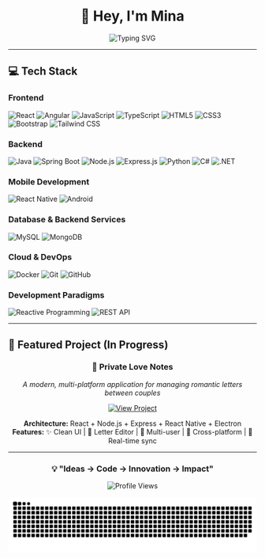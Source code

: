 <div align="center">

# 🌸 Hey, I'm Mina 

<img src="https://readme-typing-svg.herokuapp.com?font=Nunito&size=22&duration=3500&pause=1200&color=D2B48C&center=true&vCenter=true&width=500&lines=Code+%26+Coffee+☕;Multi-platform+developer+💻;Innovating+with+tech+🍃" alt="Typing SVG" />

</div>

---

## 💻 **Tech Stack**

### **Frontend**
![React](https://img.shields.io/badge/React-20232A?style=for-the-badge&logo=react&logoColor=61DAFB)
![Angular](https://img.shields.io/badge/Angular-DD0031?style=for-the-badge&logo=angular&logoColor=white)
![JavaScript](https://img.shields.io/badge/JavaScript-F7DF1E?style=for-the-badge&logo=javascript&logoColor=black)
![TypeScript](https://img.shields.io/badge/TypeScript-007ACC?style=for-the-badge&logo=typescript&logoColor=white)
![HTML5](https://img.shields.io/badge/HTML5-E34F26?style=for-the-badge&logo=html5&logoColor=white)
![CSS3](https://img.shields.io/badge/CSS3-1572B6?style=for-the-badge&logo=css3&logoColor=white)
![Bootstrap](https://img.shields.io/badge/Bootstrap-563D7C?style=for-the-badge&logo=bootstrap&logoColor=white)
![Tailwind CSS](https://img.shields.io/badge/Tailwind_CSS-38B2AC?style=for-the-badge&logo=tailwind-css&logoColor=white)

### **Backend**
![Java](https://img.shields.io/badge/Java-ED8B00?style=for-the-badge&logo=openjdk&logoColor=white)
![Spring Boot](https://img.shields.io/badge/Spring_Boot-6DB33F?style=for-the-badge&logo=spring-boot&logoColor=white)
![Node.js](https://img.shields.io/badge/Node.js-43853D?style=for-the-badge&logo=node.js&logoColor=white)
![Express.js](https://img.shields.io/badge/Express.js-404D59?style=for-the-badge)
![Python](https://img.shields.io/badge/Python-3776AB?style=for-the-badge&logo=python&logoColor=white)
![C#](https://img.shields.io/badge/C%23-239120?style=for-the-badge&logo=c-sharp&logoColor=white)
![.NET](https://img.shields.io/badge/.NET-5C2D91?style=for-the-badge&logo=.net&logoColor=white)

### **Mobile Development**
![React Native](https://img.shields.io/badge/React_Native-20232A?style=for-the-badge&logo=react&logoColor=61DAFB)
![Android](https://img.shields.io/badge/Android-3DDC84?style=for-the-badge&logo=android&logoColor=white)

### **Database & Backend Services**
![MySQL](https://img.shields.io/badge/MySQL-005C84?style=for-the-badge&logo=mysql&logoColor=white)
![MongoDB](https://img.shields.io/badge/MongoDB-4EA94B?style=for-the-badge&logo=mongodb&logoColor=white)

### **Cloud & DevOps**
![Docker](https://img.shields.io/badge/Docker-2496ED?style=for-the-badge&logo=docker&logoColor=white)
![Git](https://img.shields.io/badge/Git-F05032?style=for-the-badge&logo=git&logoColor=white)
![GitHub](https://img.shields.io/badge/GitHub-100000?style=for-the-badge&logo=github&logoColor=white)

### **Development Paradigms**
![Reactive Programming](https://img.shields.io/badge/Reactive_Programming-FF6B6B?style=for-the-badge&logo=reactivex&logoColor=white)
![REST API](https://img.shields.io/badge/REST_API-FF6C37?style=for-the-badge&logo=fastapi&logoColor=white)

---

## 🎯 **Featured Project (In Progress)**

<div align="center">

### 💌 **Private Love Notes**
*A modern, multi-platform application for managing romantic letters between couples*

[![View Project](https://img.shields.io/badge/View_Project-6366F1?style=for-the-badge&logo=github&logoColor=white)](https://github.com/MinAkira00/Private-Love-Notes)

**Architecture:** React + Node.js + Express + React Native + Electron  
**Features:** ✨ Clean UI | 💌 Letter Editor | 👥 Multi-user | 📱 Cross-platform | 🔄 Real-time sync

</div>

---

<div align="center">

### 💡 **"Ideas → Code → Innovation → Impact"**

![Profile Views](https://komarev.com/ghpvc/?username=minaCC10&color=6366F1&style=flat-square&label=Profile+Views)

<img src="https://raw.githubusercontent.com/Platane/snk/output/github-contribution-grid-snake.svg" alt="Snake animation" />

</div>
